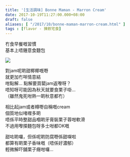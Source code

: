 ```yaml
---
title: '[生活調味] Bonne Maman - Marron Cream'
date: 2017-10-19T11:27:00.000+08:00
draft: false
aliases: [ "/2017/10/bonne-maman-marron-cream.html" ]
tags : [flavor - 揀飲宅食]
---
```


冇食早餐嘅習慣  
基本上唔鍾意食麵包  

![](/images/bonnemamanmarron.jpg)

對jam呢啲甜椰椰嘅嘢  
就更加冇咩情意結  
咁點解... 點解要買罌jam返嚟呀？  
唔知呀可能因為秋天就要食栗子啩...  
（雖然鬼死咁熱一啲秋意都冇）  
  
相比起jam或者樽嘢自稱嘅cream  
個質地似啫喱多啲  
唔係平時整甜品嗰啲牙膏裝栗子蓉咁軟滑  
不過用嚟搽麵包呀多士咁都OK嘅  
  
甜咗啲囉，但係呢啲防腐嘢係甜㗎啦  
都算有啲栗子香味嘅（唔係好濃郁）  
輕微解吓舖栗子癮咁囉...
